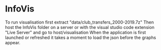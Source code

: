 # InfoVis

To run visualisation first extract "data/club_transfers_2000-2019.7z"
Then host the InfoVis folder on a server or with the visual studio code extension "Live Server" and go to host/visualisation
When the application is first launched or refreshed it takes a moment to load the json before the graphs appear.
